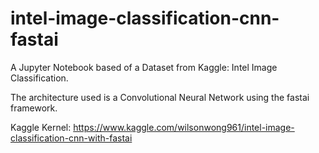 # intel-image-classification-cnn-fastai
A Jupyter Notebook based of a Dataset from Kaggle: Intel Image Classification.

The architecture used is a Convolutional Neural Network using the fastai framework.

Kaggle Kernel: https://www.kaggle.com/wilsonwong961/intel-image-classification-cnn-with-fastai
